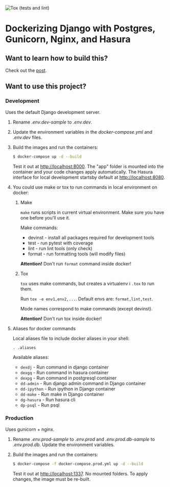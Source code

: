![Tox (tests and lint)](https://github.com/zagrajmy/zm-backend/workflows/Tox%20(tests%20and%20lint)/badge.svg?branch=master)

# Dockerizing Django with Postgres, Gunicorn, Nginx, and Hasura

## Want to learn how to build this?

Check out the [post](https://testdriven.io/dockerizing-django-with-postgres-gunicorn-and-nginx).

## Want to use this project?

### Development

Uses the default Django development server.

1. Rename *.env.dev-sample* to *.env.dev*.
1. Update the environment variables in the *docker-compose.yml* and *.env.dev* files.
1. Build the images and run the containers:

    ```sh
    $ docker-compose up -d --build
    ```

    Test it out at [http://localhost:8000](http://localhost:8000). The "app" folder is mounted into the container and your code changes apply automatically.
    The Hasura interface for local development startsby default at [http://localhost:8080](http://localhost:8080).
1. You could use make or tox to run commands in local environment on docker:
    1. Make

        `make` runs scripts in current virtual environment. Make sure you have one before you'll use it.

        Make commands:
        *  devinst - install all packages required for development tools
        *  test - run pytest with coverage
        *  lint - run lint tools (only check)
        *  format - run formatting tools (will modify files)

        **Attention!** Don't run `format` command inside docker!
    2. Tox

        `tox` uses make commands, but creates a virtualenv i `.tox` to run them.

        Run `tox -e env1,env2,...`. Default envs are: `format,lint,test`.

        Mode names correspond to make commands (except devinst).

        **Attention!** Don't run tox inside docker!
1. Aliases for docker commands

    Local aliases file to include docker aliases in your shell:

    `. .aliases`

    Available aliases:
    * `dexdj` - Run command in django container
    * `dexgq` - Run command in hasura container
    * `dexpg` - Run command in postgresql container
    * `dd-admin` - Run django admin command in Django container
    * `dd-ipython` - Run ipython in Django container
    * `dd-make` - Run make in Django container
    * `dg-hasura` - Run hasura cli
    * `dp-psql` - Run psql


### Production

Uses gunicorn + nginx.

1. Rename *.env.prod-sample* to *.env.prod* and *.env.prod.db-sample* to *.env.prod.db*. Update the environment variables.
1. Build the images and run the containers:

    ```sh
    $ docker-compose -f docker-compose.prod.yml up -d --build
    ```

    Test it out at [http://localhost:1337](http://localhost:1337). No mounted folders. To apply changes, the image must be re-built.
